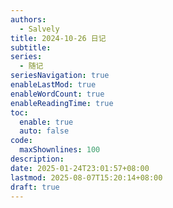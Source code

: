 ```yaml
---
authors:
  - Salvely
title: 2024-10-26 日记
subtitle: 
series:
  - 随记
seriesNavigation: true
enableLastMod: true
enableWordCount: true
enableReadingTime: true
toc:
  enable: true
  auto: false
code:
  maxShownlines: 100
description: 
date: 2025-01-24T23:01:57+08:00
lastmod: 2025-08-07T15:20:14+08:00
draft: true
---
```


<!--more-->
